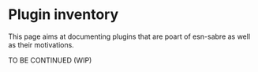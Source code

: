 # Plugin inventory

This page aims at documenting plugins that are poart of esn-sabre as well as their motivations.

TO BE CONTINUED (WIP)